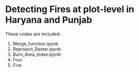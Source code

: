 # Detecting Fires at plot-level in Haryana and Punjab

These codes are included: <br />
  1. Merge_function.ipynb <br />
  2. Reproject_Raster.ipynb <br />
  3. Burn_Area_Index.ipynb <br />
  4. Four <br />
  5. Five <br />
